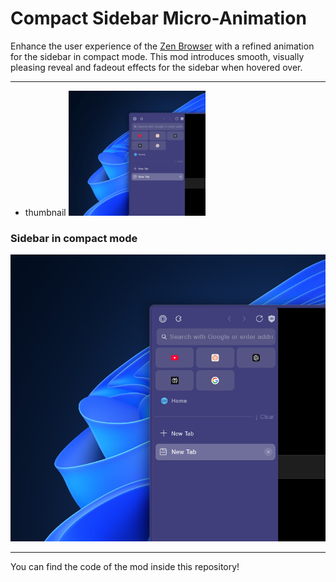 # Compact Sidebar Micro-Animation

Enhance the user experience of the [Zen Browser](https://zen-browser.app/) with a refined animation for the sidebar in compact mode. This mod introduces smooth, visually pleasing reveal and fadeout effects for the sidebar when hovered over.

---

- thumbnail
![image](./sidebar-animation-thumbnail.png)

### Sidebar in compact mode
![image](./sidebar-animation.png)


---

You can find the code of the mod inside this repository!